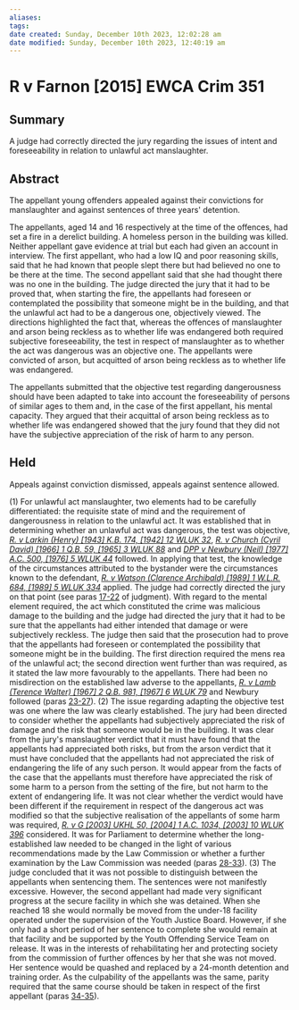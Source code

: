 ```yaml
---
aliases: 
tags: 
date created: Sunday, December 10th 2023, 12:02:28 am
date modified: Sunday, December 10th 2023, 12:40:19 am
---
```


# R v Farnon [2015] EWCA Crim 351

## Summary

A judge had correctly directed the jury regarding the issues of intent and foreseeability in relation to unlawful act manslaughter.

## Abstract

The appellant young offenders appealed against their convictions for manslaughter and against sentences of three years' detention.

The appellants, aged 14 and 16 respectively at the time of the offences, had set a fire in a derelict building. A homeless person in the building was killed. Neither appellant gave evidence at trial but each had given an account in interview. The first appellant, who had a low IQ and poor reasoning skills, said that he had known that people slept there but had believed no one to be there at the time. The second appellant said that she had thought there was no one in the building. The judge directed the jury that it had to be proved that, when starting the fire, the appellants had foreseen or contemplated the possibility that someone might be in the building, and that the unlawful act had to be a dangerous one, objectively viewed. The directions highlighted the fact that, whereas the offences of manslaughter and arson being reckless as to whether life was endangered both required subjective foreseeability, the test in respect of manslaughter as to whether the act was dangerous was an objective one. The appellants were convicted of arson, but acquitted of arson being reckless as to whether life was endangered.

The appellants submitted that the objective test regarding dangerousness should have been adapted to take into account the foreseeability of persons of similar ages to them and, in the case of the first appellant, his mental capacity. They argued that their acquittal of arson being reckless as to whether life was endangered showed that the jury found that they did not have the subjective appreciation of the risk of harm to any person.

## Held

Appeals against conviction dismissed, appeals against sentence allowed.

(1) For unlawful act manslaughter, two elements had to be carefully differentiated: the requisite state of mind and the requirement of dangerousness in relation to the unlawful act. It was established that in determining whether an unlawful act was dangerous, the test was objective, _[R. v Larkin (Henry) [1943] K.B. 174, [1942] 12 WLUK 32](https://uk.westlaw.com/Document/I51CAF050E42811DA8FC2A0F0355337E9/View/FullText.html?originationContext=document&transitionType=DocumentItem&ppcid=c4fa4cbb141447a9b6bfc3977aba719c&contextData=(sc.Default))_, _[R. v Church (Cyril David) [1966] 1 Q.B. 59, [1965] 3 WLUK 88](https://uk.westlaw.com/Document/I3A65DD30E42811DA8FC2A0F0355337E9/View/FullText.html?originationContext=document&transitionType=DocumentItem&ppcid=c4fa4cbb141447a9b6bfc3977aba719c&contextData=(sc.Default))_ and _[DPP v Newbury (Neil) [1977] A.C. 500, [1976] 5 WLUK 44](https://uk.westlaw.com/Document/I9AFFE510E42711DA8FC2A0F0355337E9/View/FullText.html?originationContext=document&transitionType=DocumentItem&ppcid=c4fa4cbb141447a9b6bfc3977aba719c&contextData=(sc.Default))_ followed. In applying that test, the knowledge of the circumstances attributed to the bystander were the circumstances known to the defendant, _[R. v Watson (Clarence Archibald) [1989] 1 W.L.R. 684, [1989] 5 WLUK 334](https://uk.westlaw.com/Document/I6F716C60E42811DA8FC2A0F0355337E9/View/FullText.html?originationContext=document&transitionType=DocumentItem&ppcid=c4fa4cbb141447a9b6bfc3977aba719c&contextData=(sc.Default))_ applied. The judge had correctly directed the jury on that point (see paras [17-22](javascript:void(0); "View judgment paragraphs") of judgment). With regard to the mental element required, the act which constituted the crime was malicious damage to the building and the judge had directed the jury that it had to be sure that the appellants had either intended that damage or were subjectively reckless. The judge then said that the prosecution had to prove that the appellants had foreseen or contemplated the possibility that someone might be in the building. The first direction required the mens rea of the unlawful act; the second direction went further than was required, as it stated the law more favourably to the appellants. There had been no misdirection on the established law adverse to the appellants, _[R. v Lamb (Terence Walter) [1967] 2 Q.B. 981, [1967] 6 WLUK 79](https://uk.westlaw.com/Document/I51ADCB61E42811DA8FC2A0F0355337E9/View/FullText.html?originationContext=document&transitionType=DocumentItem&ppcid=c4fa4cbb141447a9b6bfc3977aba719c&contextData=(sc.Default))_ and Newbury followed (paras [23-27](javascript:void(0); "View judgment paragraphs")). (2) The issue regarding adapting the objective test was one where the law was clearly established. The jury had been directed to consider whether the appellants had subjectively appreciated the risk of damage and the risk that someone would be in the building. It was clear from the jury's manslaughter verdict that it must have found that the appellants had appreciated both risks, but from the arson verdict that it must have concluded that the appellants had not appreciated the risk of endangering the life of any such person. It would appear from the facts of the case that the appellants must therefore have appreciated the risk of some harm to a person from the setting of the fire, but not harm to the extent of endangering life. It was not clear whether the verdict would have been different if the requirement in respect of the dangerous act was modified so that the subjective realisation of the appellants of some harm was required, _[R. v G [2003] UKHL 50, [2004] 1 A.C. 1034, [2003] 10 WLUK 396](https://uk.westlaw.com/Document/I46CFF6F0E42811DA8FC2A0F0355337E9/View/FullText.html?originationContext=document&transitionType=DocumentItem&ppcid=c4fa4cbb141447a9b6bfc3977aba719c&contextData=(sc.Default))_ considered. It was for Parliament to determine whether the long-established law needed to be changed in the light of various recommendations made by the Law Commission or whether a further examination by the Law Commission was needed (paras [28-33](javascript:void(0); "View judgment paragraphs")). (3) The judge concluded that it was not possible to distinguish between the appellants when sentencing them. The sentences were not manifestly excessive. However, the second appellant had made very significant progress at the secure facility in which she was detained. When she reached 18 she would normally be moved from the under-18 facility operated under the supervision of the Youth Justice Board. However, if she only had a short period of her sentence to complete she would remain at that facility and be supported by the Youth Offending Service Team on release. It was in the interests of rehabilitating her and protecting society from the commission of further offences by her that she was not moved. Her sentence would be quashed and replaced by a 24-month detention and training order. As the culpability of the appellants was the same, parity required that the same course should be taken in respect of the first appellant (paras [34-35](javascript:void(0); "View judgment paragraphs")).
